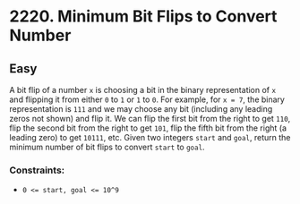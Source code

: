 # 2220. Minimum Bit Flips to Convert Number

## Easy

A bit flip of a number `x` is choosing a bit in the binary representation of `x` and flipping it from either `0` to `1`
or `1` to `0`. For example, for `x = 7`, the binary representation is `111` and we may choose any bit (including any
leading zeros not shown) and flip it. We can flip the first bit from the right to get `110`, flip the second bit from
the right to get `101`, flip the fifth bit from the right (a leading zero) to get `10111`, etc. Given two integers
`start` and `goal`, return the minimum number of bit flips to convert `start` to `goal`.

### Constraints:

- `0 <= start, goal <= 10^9`
